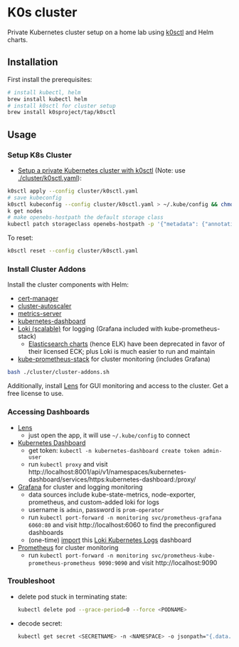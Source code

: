 # K0s cluster

Private Kubernetes cluster setup on a home lab using [k0sctl](https://github.com/k0sproject/k0sctl) and Helm charts.

## Installation

First install the prerequisites:

```bash
# install kubectl, helm
brew install kubectl helm
# install k0sctl for cluster setup
brew install k0sproject/tap/k0sctl
```

## Usage

### Setup K8s Cluster

- [Setup a private Kubernetes cluster with k0sctl](https://kengz.gitbook.io/blog/setting-up-a-private-kubernetes-cluster-with-k0sctl) (Note: use [./cluster/k0sctl.yaml](./cluster/k0sctl.yaml)):

```bash
k0sctl apply --config cluster/k0sctl.yaml
# save kubeconfig
k0sctl kubeconfig --config cluster/k0sctl.yaml > ~/.kube/config && chmod go-r ~/.kube/config
k get nodes
# make openebs-hostpath the default storage class
kubectl patch storageclass openebs-hostpath -p '{"metadata": {"annotations":{"storageclass.kubernetes.io/is-default-class":"true"}}}'
```

To reset:

```bash
k0sctl reset --config cluster/k0sctl.yaml
```

### Install Cluster Addons

Install the cluster components with Helm:

- [cert-manager](https://cert-manager.io/docs/installation/helm/)
- [cluster-autoscaler](https://github.com/kubernetes/autoscaler/tree/master/cluster-autoscaler)
- [metrics-server](https://github.com/kubernetes-sigs/metrics-server/tree/master/charts/metrics-server)
- [kubernetes-dashboard](https://github.com/kubernetes/dashboard#access)
- [Loki (scalable)](https://github.com/grafana/loki/tree/main/production/helm/loki) for logging (Grafana included with kube-prometheus-stack)
  - [Elasticsearch charts](https://github.com/elastic/helm-charts) (hence ELK) have been deprecated in favor of their licensed ECK; plus Loki is much easier to run and maintain
- [kube-prometheus-stack](https://github.com/prometheus-community/helm-charts/tree/main/charts/kube-prometheus-stack) for cluster monitoring (includes Grafana)

```bash
bash ./cluster/cluster-addons.sh
```

Additionally, install [Lens](https://k8slens.dev) for GUI monitoring and access to the cluster. Get a free license to use.

### Accessing Dashboards

- [Lens](https://k8slens.dev)
  - just open the app, it will use `~/.kube/config` to connect
- [Kubernetes Dashboard](https://github.com/kubernetes/dashboard#access)
  - get token: `kubectl -n kubernetes-dashboard create token admin-user`
  - run `kubectl proxy` and visit http://localhost:8001/api/v1/namespaces/kubernetes-dashboard/services/https:kubernetes-dashboard:/proxy/
- [Grafana](https://github.com/prometheus-community/helm-charts/tree/main/charts/kube-prometheus-stack) for cluster and logging monitoring
  - data sources include kube-state-metrics, node-exporter, prometheus, and custom-added loki for logs
  - username is `admin`, password is `prom-operator`
  - run `kubectl port-forward -n monitoring svc/prometheus-grafana 6060:80` and visit http://localhost:6060 to find the preconfigured dashboards
  - (one-time) [import](https://grafana.com/docs/grafana/latest/dashboards/manage-dashboards/#import-a-dashboard) this [Loki Kubernetes Logs](https://grafana.com/grafana/dashboards/15141-kubernetes-service-logs/) dashboard
- [Prometheus](https://github.com/prometheus-community/helm-charts/tree/main/charts/kube-prometheus-stack) for cluster monitoring
  - run `kubectl port-forward -n monitoring svc/prometheus-kube-prometheus-prometheus 9090:9090` and visit http://localhost:9090

### Troubleshoot

- delete pod stuck in terminating state:
  ```bash
  kubectl delete pod --grace-period=0 --force <PODNAME>
  ```
- decode secret:
  ```bash
  kubectl get secret <SECRETNAME> -n <NAMESPACE> -o jsonpath="{.data.admin-password}" | base64 --decode ; echo
  ```
